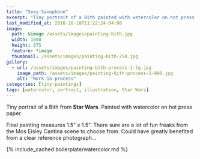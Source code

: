 ```yaml
---
title: "Sexy Saxophone"
excerpt: "Tiny portrait of a Bith painted with watercolor on hot press paper."
last_modified_at: 2016-10-10T11:22:24-04:00
image: 
  path: &image /assets/images/painting-bith.jpg
  width: 1600
  height: 875
  feature: *image
  thumbnail: /assets/images/painting-bith-250.jpg
gallery:
  - url: /assets/images/painting-bith-process-1-lg.jpg
    image_path: /assets/images/painting-bith-process-1-900.jpg
    alt: "Work in process"
categories: [tiny-paintings]
tags: [watercolor, portrait, illustration, Star Wars]
---
```


Tiny portrait of a Bith from **Star Wars**. Painted with watercolor on hot press paper.

Final painting measures 1.5\" x 1.5\". There sure are a lot of fun freaks from the Mos Eisley Cantina scene to choose from. Could have greatly benefited from a clear reference photograph...

{% include_cached boilerplate/watercolor.md %}
